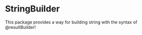 # StringBuilder

This package provides a way for building string with the syntax of @resultBuilder!
